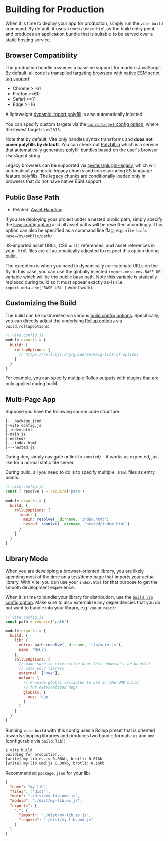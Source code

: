 # Building for Production

When it is time to deploy your app for production, simply run the `vite build` command. By default, it uses `<root>/index.html` as the build entry point, and produces an application bundle that is suitable to be served over a static hosting service.

## Browser Compatibility

The production bundle assumes a baseline support for modern JavaScript. By default, all code is transpiled targeting [browsers with native ESM script tag support](https://caniuse.com/es6-module):

- Chrome >=61
- Firefox >=60
- Safari >=11
- Edge >=16

A lightweight [dynamic import polyfill](https://github.com/GoogleChromeLabs/dynamic-import-polyfill) is also automatically injected.

You can specify custom targets via the [`build.target` config option](/config/#build-target), where the lowest target is `es2015`.

Note that by default, Vite only handles syntax transforms and **does not cover polyfills by default**. You can check out [Polyfill.io](https://polyfill.io/v3/) which is a service that automatically generates polyfill bundles based on the user's browser UserAgent string.

Legacy browsers can be supported via [@vitejs/plugin-legacy](https://github.com/vitejs/vite/tree/main/packages/plugin-legacy), which will automatically generate legacy chunks and corresponding ES language feature polyfills. The legacy chunks are conditionally loaded only in browsers that do not have native ESM support.

## Public Base Path

- Related: [Asset Handling](./assets)

If you are deploying your project under a nested public path, simply specify the [`base` config option](/config/#base) and all asset paths will be rewritten accordingly. This option can also be specified as a command line flag, e.g. `vite build --base=/my/public/path/`.

JS-imported asset URLs, CSS `url()` references, and asset references in your `.html` files are all automatically adjusted to respect this option during build.

The exception is when you need to dynamically concatenate URLs on the fly. In this case, you can use the globally injected `import.meta.env.BASE_URL` variable which will be the public base path. Note this variable is statically replaced during build so it must appear exactly as-is (i.e. `import.meta.env['BASE_URL']` won't work).

## Customizing the Build

The build can be customized via various [build config options](/config/#build-options). Specifically, you can directly adjust the underlying [Rollup options](https://rollupjs.org/guide/en/#big-list-of-options) via `build.rollupOptions`:

```js
// vite.config.js
module.exports = {
  build: {
    rollupOptions: {
      // https://rollupjs.org/guide/en/#big-list-of-options
    }
  }
}
```

For example, you can specify multiple Rollup outputs with plugins that are only applied during build.

## Multi-Page App

Suppose you have the following source code structure:

```
├── package.json
|-vite.config.js
|-index.html
|-main.js
|-nested/
|---index.html
|---nested.js
```

During dev, simply navigate or link to `/nested/` - it works as expected, just like for a normal static file server.

During build, all you need to do is to specify multiple `.html` files as entry points:

```js
// vite.config.js
const { resolve } = require('path')

module.exports = {
  build: {
    rollupOptions: {
      input: {
        main: resolve(__dirname, 'index.html'),
        nested: resolve(__dirname, 'nested/index.html')
      }
    }
  }
}
```

## Library Mode

When you are developing a browser-oriented library, you are likely spending most of the time on a test/demo page that imports your actual library. With Vite, you can use your `index.html` for that purpose to get the smooth development experience.

When it is time to bundle your library for distribution, use the [`build.lib` config option](/config/#build-lib). Make sure to also externalize any dependencies that you do not want to bundle into your library, e.g. `vue` or `react`:

```js
// vite.config.js
const path = require('path')

module.exports = {
  build: {
    lib: {
      entry: path.resolve(__dirname, 'lib/main.js'),
      name: 'MyLib'
    },
    rollupOptions: {
      // make sure to externalize deps that shouldn't be bundled
      // into your library
      external: ['vue'],
      output: {
        // Provide global variables to use in the UMD build
        // for externalized deps
        globals: {
          vue: 'Vue'
        }
      }
    }
  }
}
```

Running `vite build` with this config uses a Rollup preset that is oriented towards shipping libraries and produces two bundle formats: `es` and `umd` (configurable via `build.lib`):

```
$ vite build
building for production...
[write] my-lib.es.js 0.08kb, brotli: 0.07kb
[write] my-lib.umd.js 0.30kb, brotli: 0.16kb
```

Recommended `package.json` for your lib:

```json
{
  "name": "my-lib",
  "files": ["dist"],
  "main": "./dist/my-lib.umd.js",
  "module": "./dist/my-lib.es.js",
  "exports": {
    ".": {
      "import": "./dist/my-lib.es.js",
      "require": "./dist/my-lib.umd.js"
    }
  }
}
```
